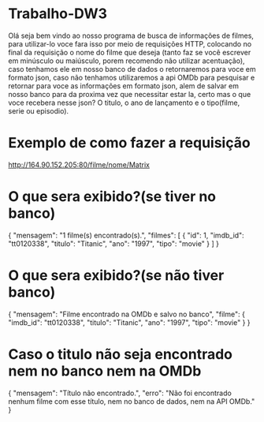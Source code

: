 # Trabalho-DW3 
Olá seja bem vindo ao nosso programa de busca de informações de filmes, para utilizar-lo voce fara isso por meio de requisições HTTP, colocando no final da requisição o nome do filme que deseja (tanto faz se você escrever em minúsculo ou maiúsculo, porem recomendo não utilizar acentuação), caso tenhamos ele em nosso banco de dados o retornaremos para voce em formato json, caso não tenhamos utilizaremos a api OMDb para pesquisar e retornar para voce as informações em formato json, alem de salvar em nosso banco para da proxima vez que necessitar estar la, certo mas o que voce recebera nesse json? O titulo, o ano de lançamento e o tipo(filme, serie ou episodio).
# Exemplo de como fazer a requisição 
http://164.90.152.205:80/filme/nome/Matrix
# O que sera exibido?(se tiver no banco) #
{
  "mensagem": "1 filme(s) encontrado(s).",
  "filmes": [
    {
      "id": 1,
      "imdb_id": "tt0120338",
      "titulo": "Titanic",
      "ano": "1997",
      "tipo": "movie"
    }
  ]
}
# O que sera exibido?(se não tiver banco) #
{
  "mensagem": "Filme encontrado na OMDb e salvo no banco",
  "filme": {
    "imdb_id": "tt0120338",
    "titulo": "Titanic",
    "ano": "1997",
    "tipo": "movie"
  }
}
  # Caso o titulo não seja encontrado nem no banco nem na OMDb #
{
  "mensagem": "Título não encontrado.",
  "erro": "Não foi encontrado nenhum filme com esse título, nem no banco de dados, nem na API OMDb."
}

